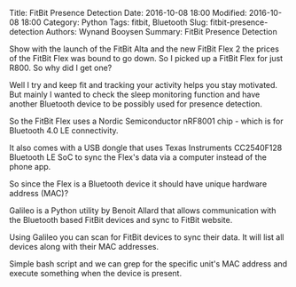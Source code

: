 Title: FitBit Presence Detection
Date: 2016-10-08 18:00
Modified: 2016-10-08 18:00
Category: Python
Tags: fitbit, Bluetooth
Slug: fitbit-presence-detection
Authors: Wynand Booysen
Summary: FitBit Presence Detection

Show with the launch of the FitBit Alta and the new FitBit Flex 2 the prices of the FitBit Flex was bound to go down.  So I picked up a FitBit Flex for just R800.  So why did I get one?

Well I try and keep fit and tracking your activity helps you stay motivated.  But mainly I wanted to check the sleep monitoring function and have another Bluetooth device to be possibly used for presence detection.

So the FitBit Flex uses a Nordic Semiconductor nRF8001 chip - which is for Bluetooth 4.0 LE connectivity.

It also comes with a USB dongle that uses Texas Instruments CC2540F128 Bluetooth LE SoC to sync the Flex's data via a computer instead of the phone app.

So since the Flex is a Bluetooth device it should have unique hardware address (MAC)?

Galileo is a Python utility by Benoit Allard that allows communication with the Bluetooth based FitBit devices and sync to FitBit website.

Using Galileo you can scan for FitBit devices to sync their data.  It will list all devices along with their MAC addresses.

Simple bash script and we can grep for the specific unit's MAC address and execute something when the device is present.
